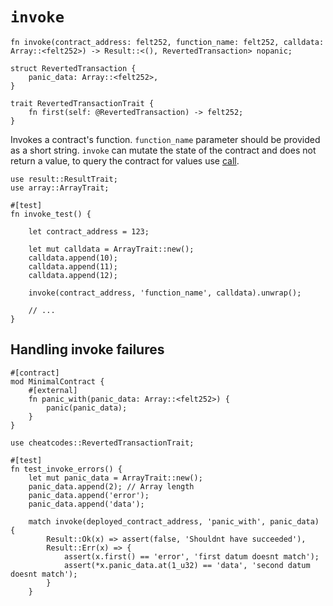 # `invoke`

```cairo
fn invoke(contract_address: felt252, function_name: felt252, calldata: Array::<felt252>) -> Result::<(), RevertedTransaction> nopanic;

struct RevertedTransaction {
    panic_data: Array::<felt252>, 
}

trait RevertedTransactionTrait {
    fn first(self: @RevertedTransaction) -> felt252;
}
```

Invokes a contract's function. `function_name` parameter should be provided as a short string. `invoke` can mutate the state of the contract and does not return a value, to query the contract for values use [call](./call.md). 

```cairo title="Example"
use result::ResultTrait;
use array::ArrayTrait;

#[test]
fn invoke_test() {

    let contract_address = 123;

    let mut calldata = ArrayTrait::new();
    calldata.append(10);
    calldata.append(11);
    calldata.append(12);

    invoke(contract_address, 'function_name', calldata).unwrap();

    // ...
}
```

## Handling invoke failures
```cairo title="Deployed contract"
#[contract]
mod MinimalContract {
    #[external]
    fn panic_with(panic_data: Array::<felt252>) {
        panic(panic_data);
    }
}
```

```cairo title="Test"
use cheatcodes::RevertedTransactionTrait;

#[test]
fn test_invoke_errors() {
    let mut panic_data = ArrayTrait::new();
    panic_data.append(2); // Array length
    panic_data.append('error');
    panic_data.append('data');
    
    match invoke(deployed_contract_address, 'panic_with', panic_data) {
        Result::Ok(x) => assert(false, 'Shouldnt have succeeded'),
        Result::Err(x) => {
            assert(x.first() == 'error', 'first datum doesnt match');
            assert(*x.panic_data.at(1_u32) == 'data', 'second datum doesnt match');
        }
    }
